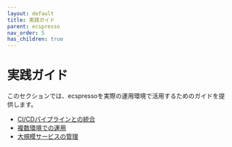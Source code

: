 ```yaml
---
layout: default
title: 実践ガイド
parent: ecspresso
nav_order: 5
has_children: true
---
```


# 実践ガイド

このセクションでは、ecspressoを実際の運用環境で活用するためのガイドを提供します。

- [CI/CDパイプラインとの統合](./cicd.html)
- [複数環境での運用](./multi-env.html)
- [大規模サービスの管理](./large-scale.html)
